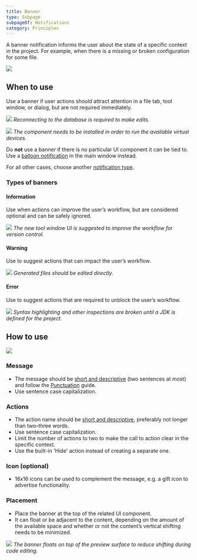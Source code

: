 ```yaml
---
title: Banner
type: Subpage
subpageOf: Notifications
category: Principles
---
```


A banner notification informs the user about the state of a specific context in the project. For example, when there is a missing or broken configuration for some file.

![]({{site.baseurl}}/images/banner/error.png)

## When to use

Use a banner if user actions should attract  attention in a file tab, tool window, or dialog, but are not required immediately.

![]({{site.baseurl}}/images/banner/tool-window.png)
*Reconnecting to the database is required to make edits.*

![]({{site.baseurl}}/images/banner/dialog-example.png)
*The component needs to be installed in order to run the available virtual devices.*

Do **not** use a banner if there is no particular UI component it can be tied to. Use a [balloon notification](link) in the main window instead.

For all other cases, choose another [notification type](https://jetbrains.design/intellij/principles/notifications/#02).

### Types of banners


#### Information

Use when actions can improve the user’s workflow, but are considered optional and can be safely ignored.

![]({{site.baseurl}}/images/banner/information-example.png)
*The new tool window UI is suggested to improve the workflow for version control.*

#### Warning 

Use to suggest actions that can impact the user’s workflow.

![]({{site.baseurl}}/images/banner/warning-example.png)
*Generated files should be edited directly.*

#### Error

Use to suggest actions that are required to unblock the user’s workflow.

![]({{site.baseurl}}/images/banner/error.png)
*Syntax highlighting and other inspections are broken until a JDK is defined for the project.*

## How to use

![]({{site.baseurl}}/images/banner/structure.png)

### Message

*   The message should be [short and descriptive](https://jetbrains.design/intellij/text/writing_short/) (two sentences at most) and follow the [Punctuation](link) guide.
*   Use sentence case capitalization.

### Actions

*   The action name should be [short and descriptive](https://jetbrains.design/intellij/text/writing_short/), preferably not longer than two–three words.
*   Use sentence case capitalization.
*   Limit the number of actions to two to make the call to action clear in the specific context.
*   Use the built-in 'Hide' action instead of creating a separate one.

### Icon (optional)

*   16x16 icons can be used to complement the message, e.g. a gift icon to advertise functionality.

### Placement

*   Place the banner at the top of the related UI component.
*   It can float or be adjacent to the content, depending on the amount of the available space and whether or not the content’s vertical shifting needs to be minimized.

![]({{site.baseurl}}/images/banner/float-example.png)
*The banner floats on top of the preview surface to reduce shifting during code editing.*